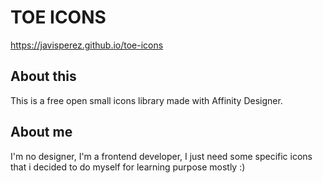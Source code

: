 # TOE ICONS

https://javisperez.github.io/toe-icons

## About this

This is a free open small icons library made with Affinity Designer.

## About me

I'm no designer, I'm a frontend developer, I just need some specific icons that i decided to do myself for learning purpose mostly :)

